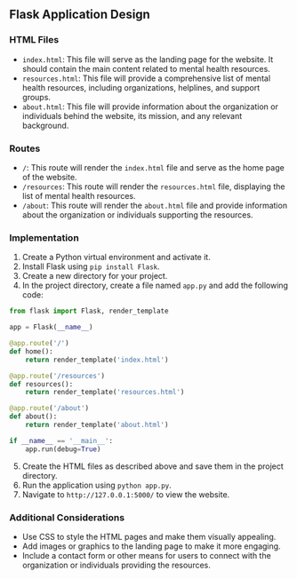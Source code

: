 ## Flask Application Design

### HTML Files

- `index.html`: This file will serve as the landing page for the website. It should contain the main content related to mental health resources.
- `resources.html`: This file will provide a comprehensive list of mental health resources, including organizations, helplines, and support groups.
- `about.html`: This file will provide information about the organization or individuals behind the website, its mission, and any relevant background.

### Routes

- `/`: This route will render the `index.html` file and serve as the home page of the website.
- `/resources`: This route will render the `resources.html` file, displaying the list of mental health resources.
- `/about`: This route will render the `about.html` file and provide information about the organization or individuals supporting the resources.

### Implementation

1. Create a Python virtual environment and activate it.
2. Install Flask using `pip install Flask`.
3. Create a new directory for your project.
4. In the project directory, create a file named `app.py` and add the following code:

```python
from flask import Flask, render_template

app = Flask(__name__)

@app.route('/')
def home():
    return render_template('index.html')

@app.route('/resources')
def resources():
    return render_template('resources.html')

@app.route('/about')
def about():
    return render_template('about.html')

if __name__ == '__main__':
    app.run(debug=True)
```

5. Create the HTML files as described above and save them in the project directory.
6. Run the application using `python app.py`.
7. Navigate to `http://127.0.0.1:5000/` to view the website.

### Additional Considerations

- Use CSS to style the HTML pages and make them visually appealing.
- Add images or graphics to the landing page to make it more engaging.
- Include a contact form or other means for users to connect with the organization or individuals providing the resources.